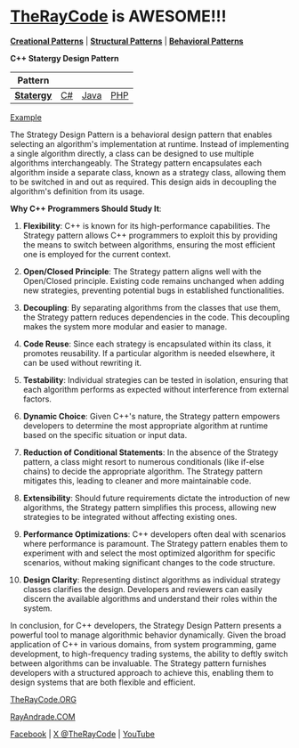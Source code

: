 # [TheRayCode](../../../README.md) is AWESOME!!!

**[Creational Patterns](../../Creational/README.md)** | **[Structural Patterns](../../Structural/README.md)** | **[Behavioral Patterns](../README.md)**

**C++ Statergy Design Pattern**

|Pattern|   |   |   |
|---|---|---|---|
| [**Statergy**](README.md) | [C#](../../../Csharp/Behavioral/Statergy/README.md) | [Java](../../../Java/Behavioral/Statergy/README.md) | [PHP](../../../PHP/Behavioral/Statergy/README.md) |

[Example](SY1/README.md)

The Strategy Design Pattern is a behavioral design pattern that enables selecting an algorithm's implementation at runtime. Instead of implementing a single algorithm directly, a class can be designed to use multiple algorithms interchangeably. The Strategy pattern encapsulates each algorithm inside a separate class, known as a strategy class, allowing them to be switched in and out as required. This design aids in decoupling the algorithm's definition from its usage.

**Why C++ Programmers Should Study It**:

1. **Flexibility**: C++ is known for its high-performance capabilities. The Strategy pattern allows C++ programmers to exploit this by providing the means to switch between algorithms, ensuring the most efficient one is employed for the current context.

2. **Open/Closed Principle**: The Strategy pattern aligns well with the Open/Closed principle. Existing code remains unchanged when adding new strategies, preventing potential bugs in established functionalities.

3. **Decoupling**: By separating algorithms from the classes that use them, the Strategy pattern reduces dependencies in the code. This decoupling makes the system more modular and easier to manage.

4. **Code Reuse**: Since each strategy is encapsulated within its class, it promotes reusability. If a particular algorithm is needed elsewhere, it can be used without rewriting it.

5. **Testability**: Individual strategies can be tested in isolation, ensuring that each algorithm performs as expected without interference from external factors.

6. **Dynamic Choice**: Given C++'s nature, the Strategy pattern empowers developers to determine the most appropriate algorithm at runtime based on the specific situation or input data.

7. **Reduction of Conditional Statements**: In the absence of the Strategy pattern, a class might resort to numerous conditionals (like if-else chains) to decide the appropriate algorithm. The Strategy pattern mitigates this, leading to cleaner and more maintainable code.

8. **Extensibility**: Should future requirements dictate the introduction of new algorithms, the Strategy pattern simplifies this process, allowing new strategies to be integrated without affecting existing ones.

9. **Performance Optimizations**: C++ developers often deal with scenarios where performance is paramount. The Strategy pattern enables them to experiment with and select the most optimized algorithm for specific scenarios, without making significant changes to the code structure.

10. **Design Clarity**: Representing distinct algorithms as individual strategy classes clarifies the design. Developers and reviewers can easily discern the available algorithms and understand their roles within the system.

In conclusion, for C++ developers, the Strategy Design Pattern presents a powerful tool to manage algorithmic behavior dynamically. Given the broad application of C++ in various domains, from system programming, game development, to high-frequency trading systems, the ability to deftly switch between algorithms can be invaluable. The Strategy pattern furnishes developers with a structured approach to achieve this, enabling them to design systems that are both flexible and efficient.

[TheRayCode.ORG](https://www.TheRayCode.org)

[RayAndrade.COM](https://www.RayAndrade.com)

[Facebook](https://www.facebook.com/TheRayCode/) | [X @TheRayCode](https://www.x.com/TheRayCode/) | [YouTube](https://www.youtube.com/TheRayCode/)
